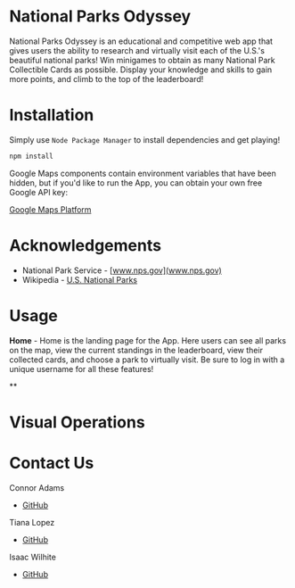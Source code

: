 # National Parks Odyssey

National Parks Odyssey is an educational and competitive web app that gives users the ability to research and virtually visit each of the U.S.'s beautiful national parks! Win minigames to obtain as many National Park Collectible Cards as possible. Display your knowledge and skills to gain more points, and climb to the top of the leaderboard!

# Installation

Simply use `Node Package Manager` to install dependencies and get playing!

```bash
npm install
```

Google Maps components contain environment variables that have been hidden, but if you'd like to run the App, you can obtain your own free Google API key: 

[Google Maps Platform](https://developers.google.com/maps/documentation/embed/get-api-key)

# Acknowledgements

- National Park Service - [www.nps.gov](www.nps.gov)
- Wikipedia - [U.S. National Parks](https://en.wikipedia.org/wiki/List_of_national_parks_of_the_United_States)

# Usage
**Home** - Home is the landing page for the App. Here users can see all parks on the map, view the current standings in the leaderboard, view their collected cards, and choose a park to virtually visit. Be sure to log in with a unique username for all these features!

**

# Visual Operations

# Contact Us

Connor Adams
- [GitHub](https://github.com/ConnorVAdams/)

Tiana Lopez
- [GitHub](https://github.com/tianalopez/)

Isaac Wilhite
- [GitHub](https://github.com/isaacwilhite)